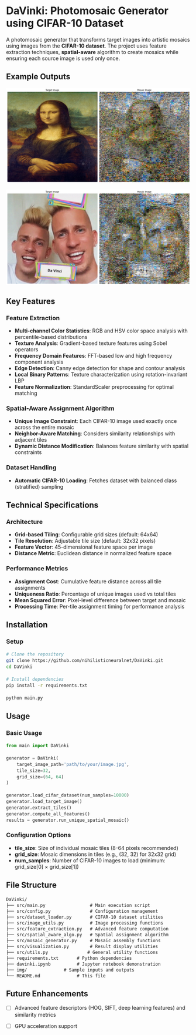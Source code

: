 # DaVinki: Photomosaic Generator using CIFAR-10 Dataset

A photomosaic generator that transforms target images into artistic mosaics using images from the **CIFAR-10 dataset**. The project uses feature extraction techniques, **spatial-aware** algorithm to create mosaics while ensuring each source image is used only once.

## Example Outputs

![Mona Lisa](/img/mona_output.png) 

![DaVini Twins Input](/img/davinki_output.png)


<!--https://github.com/user-attachments/assets/2aad45f7-0669-408a-a856-cf6ab8ce478c-->


<!--https://github.com/user-attachments/assets/44412361-e036-4ff5-a7f4-58ea7c84c4c3-->


## Key Features

### Feature Extraction
- **Multi-channel Color Statistics**: RGB and HSV color space analysis with percentile-based distributions
- **Texture Analysis**: Gradient-based texture features using Sobel operators
- **Frequency Domain Features**: FFT-based low and high frequency component analysis
- **Edge Detection**: Canny edge detection for shape and contour analysis
- **Local Binary Patterns**: Texture characterization using rotation-invariant LBP
- **Feature Normalization**: StandardScaler preprocessing for optimal matching

### Spatial-Aware Assignment Algorithm
- **Unique Image Constraint**: Each CIFAR-10 image used exactly once across the entire mosaic
- **Neighbor-Aware Matching**: Considers similarity relationships with adjacent tiles
- **Dynamic Distance Modification**: Balances feature similarity with spatial constraints

### Dataset Handling
- **Automatic CIFAR-10 Loading**: Fetches dataset with balanced class (stratified) sampling


## Technical Specifications

### Architecture
- **Grid-based Tiling**: Configurable grid sizes (default: 64x64)
- **Tile Resolution**: Adjustable tile size (default: 32x32 pixels)
- **Feature Vector**: 45-dimensional feature space per image
- **Distance Metric**: Euclidean distance in normalized feature space

### Performance Metrics
- **Assignment Cost**: Cumulative feature distance across all tile assignments
- **Uniqueness Ratio**: Percentage of unique images used vs total tiles
- **Mean Squared Error**: Pixel-level difference between target and mosaic
- **Processing Time**: Per-tile assignment timing for performance analysis

## Installation


### Setup
```bash
# Clone the repository
git clone https://github.com/nihilisticneuralnet/DaVinki.git
cd DaVinki

# Install dependencies
pip install -r requirements.txt

python main.py
```

## Usage

### Basic Usage
```python
from main import DaVinki

generator = DaVinki(
    target_image_path='path/to/your/image.jpg',
    tile_size=32,
    grid_size=(64, 64)
)

generator.load_cifar_dataset(num_samples=10000)
generator.load_target_image()
generator.extract_tiles()
generator.compute_all_features()
results = generator.run_unique_spatial_mosaic()
```

### Configuration Options
- **tile_size**: Size of individual mosaic tiles (8-64 pixels recommended)
- **grid_size**: Mosaic dimensions in tiles (e.g., (32, 32) for 32x32 grid)
- **num_samples**: Number of CIFAR-10 images to load (minimum: grid_size[0] × grid_size[1])


## File Structure

```
DaVinki/
├── src/main.py                 # Main execution script
├── src/config.py               # Configuration management
├── src/dataset_loader.py       # CIFAR-10 dataset utilities
├── src/image_utils.py          # Image processing functions
├── src/feature_extraction.py   # Advanced feature computation
├── src/spatial_aware_algo.py   # Spatial assignment algorithm
├── src/mosaic_generator.py     # Mosaic assembly functions
├── src/visualization.py        # Result display utilities
├── src/utils.py               # General utility functions
├── requirements.txt       # Python dependencies
├── davinki.ipynb          # Jupyter notebook demonstration
├── img/              # Sample inputs and outputs
└── README.md              # This file
```


## Future Enhancements

- [ ] Advanced feature descriptors (HOG, SIFT, deep learning features) and similarity metrics
- [ ] GPU acceleration support

